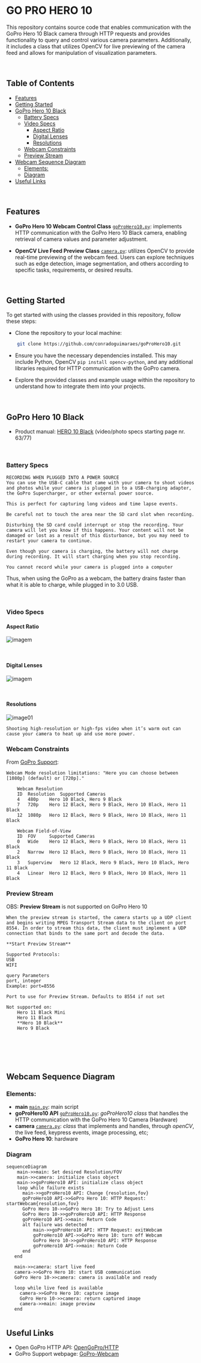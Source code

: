 # GO PRO HERO 10

This repository contains source code that enables communication with the GoPro Hero 10 Black camera through HTTP requests and provides functionality to query and control various camera parameters. Additionally, it includes a class that utilizes OpenCV for live previewing of the camera feed and allows for manipulation of visualization parameters.

<br>

## Table of Contents
- [Features](#features)
- [Getting Started](#getting-started)
- [GoPro Hero 10 Black](#gopro-hero-10-black)
   * [Battery Specs](#battery-specs)
   * [Video Specs](#video-specs)
      + [Aspect Ratio](#aspect-ratio)
      + [Digital Lenses](#digital-lenses)
      + [Resolutions](#resolutions)
  * [Webcam Constraints](#webcam-constraints)
  * [Preview Stream](#preview-stream)
- [Webcam Sequence Diagram](#webcam-sequence-diagram)
   * [Elements:](#elements)
   * [Diagram](#diagram)
- [Useful Links](#useful-links)

<br>

## Features

- **GoPro Hero 10 Webcam Control Class** [`goProHero10.py`](https://github.com/conradoguimaraes/goProHero10/blob/main/src/Camera/goProHero10.py): implements HTTP communication with the GoPro Hero 10 Black camera, enabling retrieval of camera values and parameter adjustment.

- **OpenCV Live Feed Preview Class** [`camera.py`](https://github.com/conradoguimaraes/goProHero10/blob/main/src/Camera/camera.py): utilizes OpenCV to provide real-time previewing of the webcam feed. Users can explore techniques such as edge detection, image segmentation, and others according to specific tasks, requirements, or desired results.


<br>

## Getting Started

To get started with using the classes provided in this repository, follow these steps:

- Clone the repository to your local machine:
```bash
    git clone https://github.com/conradoguimaraes/goProHero10.git
```

- Ensure you have the necessary dependencies installed. This may include Python, OpenCV `pip install opencv-python`, and any additional libraries required for HTTP communication with the GoPro camera.

- Explore the provided classes and example usage within the repository to understand how to integrate them into your projects.


<br>



## GoPro Hero 10 Black

- Product manual: [HERO 10 Black](https://gopro.com/content/dam/help/hero10-black/manuals/HERO10Black_UM_ENG_REVB.pdf) (video/photo specs starting page nr. 63/77)

<br>

### Battery Specs

```
RECORDING WHEN PLUGGED INTO A POWER SOURCE
You can use the USB-C cable that came with your camera to shoot videos and photos while your camera is plugged in to a USB-charging adapter, the GoPro Supercharger, or other external power source.

This is perfect for capturing long videos and time lapse events.

Be careful not to touch the area near the SD card slot when recording.

Disturbing the SD card could interrupt or stop the recording. Your camera will let you know if this happens. Your content will not be damaged or lost as a result of this disturbance, but you may need to restart your camera to continue.

Even though your camera is charging, the battery will not charge during recording. It will start charging when you stop recording.

You cannot record while your camera is plugged into a computer
```

Thus, when using the GoPro as a webcam, the battery drains faster than what it is able to charge, while plugged in to 3.0 USB.

<br>

### Video Specs

#### Aspect Ratio

![imagem](https://github.com/conradoguimaraes/goProHero10/assets/98216516/f60bf874-a226-4ecd-a378-bea2ddfc92c9)

<br>

#### Digital Lenses

![imagem](https://github.com/conradoguimaraes/goProHero10/assets/98216516/effc646d-e186-48bc-8b54-f5e00b8fe1b9)

<br>

#### Resolutions

![image01](https://github.com/conradoguimaraes/goProHero10/assets/98216516/ab507b64-e130-4d6f-a973-623c7afe3118)

```
Shooting high-resolution or high-fps video when it’s warm out can cause your camera to heat up and use more power.
```




### Webcam Constraints

From [GoPro Support](https://community.gopro.com/s/article/GoPro-Webcam?language=en_US):
```
Webcam Mode resolution limitations: "Here you can choose between [1080p] (default) or [720p]."

    Webcam Resolution
    ID 	Resolution 	Supported Cameras
    4 	480p 	Hero 10 Black, Hero 9 Black
    7 	720p 	Hero 12 Black, Hero 9 Black, Hero 10 Black, Hero 11 Black
    12 	1080p 	Hero 12 Black, Hero 9 Black, Hero 10 Black, Hero 11 Black

    Webcam Field-of-View
    ID 	FOV 	Supported Cameras
    0 	Wide 	Hero 12 Black, Hero 9 Black, Hero 10 Black, Hero 11 Black
    2 	Narrow 	Hero 12 Black, Hero 9 Black, Hero 10 Black, Hero 11 Black
    3 	Superview 	Hero 12 Black, Hero 9 Black, Hero 10 Black, Hero 11 Black
    4 	Linear 	Hero 12 Black, Hero 9 Black, Hero 10 Black, Hero 11 Black
```
### Preview Stream

OBS: **Preview Stream** is not supported on GoPro Hero 10

```
When the preview stream is started, the camera starts up a UDP client and begins writing MPEG Transport Stream data to the client on port 8554. In order to stream this data, the client must implement a UDP connection that binds to the same port and decode the data.

**Start Preview Stream**

Supported Protocols:
USB
WIFI

query Parameters
port, integer
Example: port=8556

Port to use for Preview Stream. Defaults to 8554 if not set

Not supported on:
    Hero 11 Black Mini
    Hero 11 Black
    **Hero 10 Black**
    Hero 9 Black


```




<br>

<br>

<br>

## Webcam Sequence Diagram

### Elements:
- **main** [`main.py`](https://github.com/conradoguimaraes/goProHero10/blob/main/src/Camera/main.py): main script
- **goProHero10 API** [`goProHero10.py`](https://github.com/conradoguimaraes/goProHero10/blob/main/src/Camera/goProHero10.py): _goProHero10 class_ that handles the HTTP communication with the GoPro Hero 10 Camera (Hardware)
- **camera** [`camera.py`](https://github.com/conradoguimaraes/goProHero10/blob/main/src/Camera/camera.py): _class_ that implements and handles, through _openCV_, the live feed, keypress events, image processing, etc;
- **GoPro Hero 10**: hardware

### Diagram

```mermaid
sequenceDiagram
    main->>main: Set desired Resolution/FOV
    main->>camera: initialize class object
    main->>goProHero10 API: initialize class object
    loop while failure exists
      main->>goProHero10 API: Change {resolution,fov}
      goProHero10 API->>GoPro Hero 10: HTTP Request: startWebcam{resolution,fov}
      GoPro Hero 10->>GoPro Hero 10: Try to Adjust Lens
      GoPro Hero 10->>goProHero10 API: HTTP Response
      goProHero10 API->>main: Return Code
      alt failure was detected
          main->>goProHero10 API: HTTP Request: exitWebcam
          goProHero10 API->>GoPro Hero 10: turn off Webcam
          GoPro Hero 10->>goProHero10 API: HTTP Response
          goProHero10 API->>main: Return Code
      end
   end

   main->>camera: start live feed
   camera->>GoPro Hero 10: start USB communication
   GoPro Hero 10->>camera: camera is available and ready

   loop while live feed is available
     camera->>GoPro Hero 10: capture image
     GoPro Hero 10->>camera: return captured image
     camera->>main: image preview
   end
    
```


## Useful Links

- Open GoPro HTTP API: [OpenGoPro/HTTP](https://gopro.github.io/OpenGoPro/http)
- GoPro Support webpage: [GoPro-Webcam](https://community.gopro.com/s/article/GoPro-Webcam?language=en_US)

